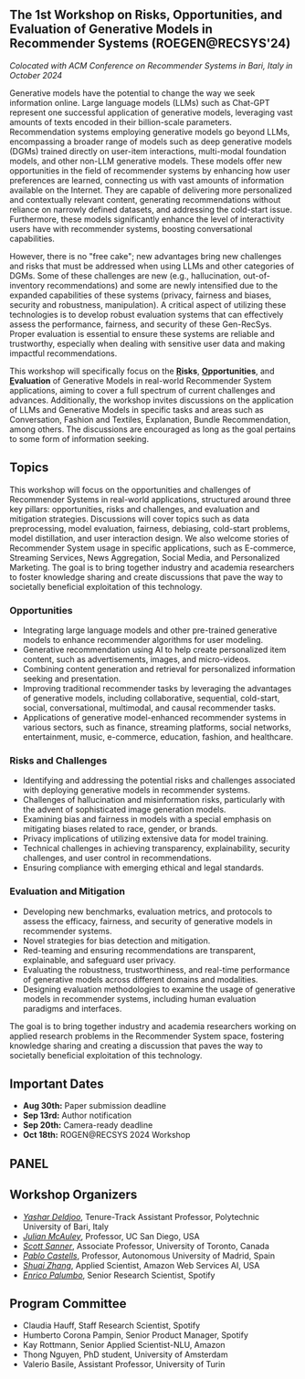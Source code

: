 ## The 1st Workshop on Risks, Opportunities, and Evaluation of Generative Models in Recommender Systems (ROEGEN@RECSYS'24)
<em> Colocated with ACM Conference on Recommender Systems in Bari, Italy in October 2024 </em>

Generative models have the potential to change the way we seek information online. Large language models (LLMs) such as Chat-GPT represent one successful application of generative models, leveraging vast amounts of texts encoded in their billion-scale parameters. Recommendation systems employing generative models go beyond LLMs, encompassing a broader range of models such as deep generative models (DGMs) trained directly on user-item interactions, multi-modal foundation models, and other non-LLM generative models. These models offer new opportunities in the field of recommender systems by enhancing how user preferences are learned, connecting us with vast amounts of information available on the Internet. They are capable of delivering more personalized and contextually relevant content, generating recommendations without reliance on narrowly defined datasets, and addressing the cold-start issue. Furthermore, these models significantly enhance the level of interactivity users have with recommender systems, boosting conversational capabilities. 

However, there is no "free cake"; new advantages bring new challenges and risks that must be addressed when using LLMs and other categories of DGMs. Some of these challenges are new (e.g., hallucination, out-of-inventory recommendations) and some are newly intensified due to the expanded capabilities of these systems (privacy, fairness and biases, security and robustness, manipulation). A critical aspect of utilizing these technologies is to develop robust evaluation systems that can effectively assess the performance, fairness, and security of these Gen-RecSys. Proper evaluation is essential to ensure these systems are reliable and trustworthy, especially when dealing with sensitive user data and making impactful recommendations.

This workshop will specifically focus on the **<u>R</u>isks**, **<u>O</u>pportunities**, and **<u>E</u>valuation** of Generative Models in real-world Recommender System applications, aiming to cover a full spectrum of current challenges and advances. Additionally, the workshop invites discussions on the application of LLMs and Generative Models in specific tasks and areas such as Conversation, Fashion and Textiles, Explanation, Bundle Recommendation, among others. The discussions are encouraged as long as the goal pertains to some form of information seeking.

## Topics
This workshop will focus on the opportunities and challenges of Recommender Systems in real-world applications, structured around three key pillars: opportunities, risks and challenges, and evaluation and mitigation strategies. Discussions will cover topics such as data preprocessing, model evaluation, fairness, debiasing, cold-start problems, model distillation, and user interaction design. We also welcome stories of Recommender System usage in specific applications, such as E-commerce, Streaming Services, News Aggregation, Social Media, and Personalized Marketing. The goal is to bring together industry and academia researchers to foster knowledge sharing and create discussions that pave the way to societally beneficial exploitation of this technology.

### Opportunities
- Integrating large language models and other pre-trained generative models to enhance recommender algorithms for user modeling.
- Generative recommendation using AI to help create personalized item content, such as advertisements, images, and micro-videos.
- Combining content generation and retrieval for personalized information seeking and presentation.
- Improving traditional recommender tasks by leveraging the advantages of generative models, including collaborative, sequential, cold-start, social, conversational, multimodal, and causal recommender tasks.
- Applications of generative model-enhanced recommender systems in various sectors, such as finance, streaming platforms, social networks, entertainment, music, e-commerce, education, fashion, and healthcare.

### Risks and Challenges
- Identifying and addressing the potential risks and challenges associated with deploying generative models in recommender systems.
- Challenges of hallucination and misinformation risks, particularly with the advent of sophisticated image generation models.
- Examining bias and fairness in models with a special emphasis on mitigating biases related to race, gender, or brands.
- Privacy implications of utilizing extensive data for model training.
- Technical challenges in achieving transparency, explainability, security challenges, and user control in recommendations.
- Ensuring compliance with emerging ethical and legal standards.

### Evaluation and Mitigation
- Developing new benchmarks, evaluation metrics, and protocols to assess the efficacy, fairness, and security of generative models in recommender systems.
- Novel strategies for bias detection and mitigation.
- Red-teaming and ensuring recommendations are transparent, explainable, and safeguard user privacy.
- Evaluating the robustness, trustworthiness, and real-time performance of generative models across different domains and modalities.
- Designing evaluation methodologies to examine the usage of generative models in recommender systems, including human evaluation paradigms and interfaces.

The goal is to bring together industry and academia researchers working on applied research problems in the Recommender System space, fostering knowledge sharing and creating a discussion that paves the way to societally beneficial exploitation of this technology.


## Important Dates

* **Aug 30th:** Paper submission deadline
* **Sep 13rd:** Author notification
* **Sep 20th:** Camera-ready deadline
* **Oct 18th:** ROGEN@RECSYS 2024 Workshop


## PANEL


## Workshop Organizers

- *[Yashar Deldjoo](https://scholar.google.com/citations?user=-C_x_hUAAAAJ&hl=en)*, Tenure-Track Assistant Professor, Polytechnic University of Bari, Italy
- *[Julian McAuley](https://scholar.google.com/citations?user=icbo4M0AAAAJ&hl=en)*, Professor, UC San Diego, USA
- *[Scott Sanner](https://scholar.google.com/citations?hl=en&user=kB8UPNIAAAAJ)*, Associate Professor, University of Toronto, Canada
- *[Pablo Castells](https://scholar.google.com/citations?hl=en&user=gu9fnxsAAAAJ)*, Professor, Autonomous University of Madrid, Spain
- *[Shuai Zhang](https://scholar.google.com/citations?hl=en&user=PPjdxlcAAAAJ)*, Applied Scientist, Amazon Web Services AI, USA
- *[Enrico Palumbo](https://scholar.google.com/citations?hl=en&user=WINnyNwAAAAJ)*, Senior Research Scientist, Spotify

## Program Committee


* Claudia Hauff, Staff Research Scientist, Spotify
* Humberto Corona Pampin, Senior Product Manager, Spotify
* Kay Rottmann, Senior Applied Scientist-NLU, Amazon
* Thong Nguyen, PhD student, University of Amsterdam
* Valerio Basile, Assistant Professor, University of Turin
